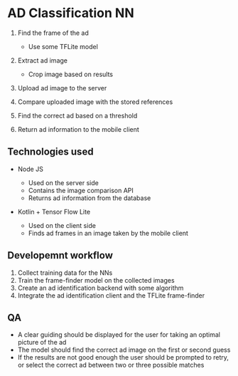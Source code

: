 # AD Classification NN

1. Find the frame of the ad

   - Use some TFLite model

2. Extract ad image

   - Crop image based on results

3. Upload ad image to the server

4. Compare uploaded image with the stored references

5. Find the correct ad based on a threshold

6. Return ad information to the mobile client

## Technologies used

- Node JS

  - Used on the server side
  - Contains the image comparison API
  - Returns ad information from the database

- Kotlin + Tensor Flow Lite

  - Used on the client side
  - Finds ad frames in an image taken by the mobile client

## Developemnt workflow

1. Collect training data for the NNs
2. Train the frame-finder model on the collected images
3. Create an ad identification backend with some algorithm
4. Integrate the ad identification client and the TFLite frame-finder

## QA

- A clear guiding should be displayed for the user for taking an optimal picture of the ad
- The model should find the correct ad image on the first or second guess
- If the results are not good enough the user should be prompted to retry, or select the correct ad between two or three possible matches
